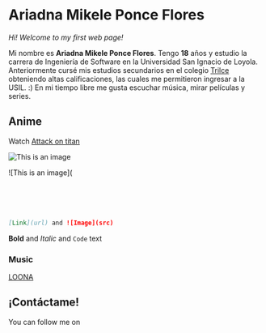 # Ariadna Mikele Ponce Flores

*Hi! Welcome to my first web page!* 

Mi nombre es **Ariadna Mikele Ponce Flores**. Tengo **18** años y estudio la carrera de Ingeniería de Software en la Universidad San Ignacio de Loyola. Anteriormente cursé mis estudios secundarios en el colegio [Trilce](http://www.trilce.edu.pe/) obteniendo altas calificaciones, las cuales me permitieron ingresar a la USIL. :) 
En mi tiempo libre me gusta escuchar música, mirar películas y series. 

## Anime

Watch [Attack on titan](https://www.crunchyroll.com/attack-on-titan)

![This is an image](https://depor.com/resizer/RAG4KUQ6CCYVWYrhajHv01eDmyE=/580x330/smart/filters:format(jpeg):quality(75)/cloudfront-us-east-1.images.arcpublishing.com/elcomercio/4C32265SENBG7IOGSGZMZ5R4PY.jpg)


![This is an image](

```markdown





[Link](url) and ![Image](src)
```

**Bold** and _Italic_ and `Code` text
### Music
[LOONA](https://youtu.be/_EEo-iE5u_A)

## ¡Contáctame!

You can follow me on 
